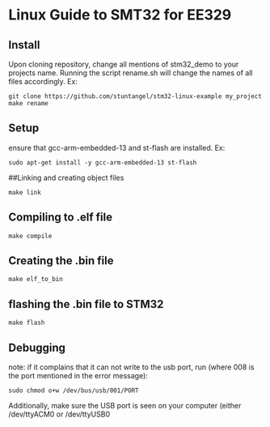 # Linux Guide to SMT32 for EE329
## Install 
Upon cloning repository, change all mentions of stm32_demo to your projects name. Running the script rename.sh will change the names of all files accordingly. Ex:
```
git clone https://github.com/stuntangel/stm32-linux-example my_project
make rename
```
## Setup
ensure that gcc-arm-embedded-13 and st-flash are installed. Ex:
```
sudo apt-get install -y gcc-arm-embedded-13 st-flash
```
##Linking and creating object files 
```
make link
```
## Compiling to .elf file
```
make compile
```
## Creating the .bin file
```
make elf_to_bin
```
## flashing the .bin file to STM32
```
make flash
```
## Debugging
note: if it complains that it can not write to the usb port, run (where 008 is the port mentioned in the error message):
```
sudo chmod o+w /dev/bus/usb/001/PORT
```
Additionally, make sure the USB port is seen on your computer (either /dev/ttyACM0 or /dev/ttyUSB0
